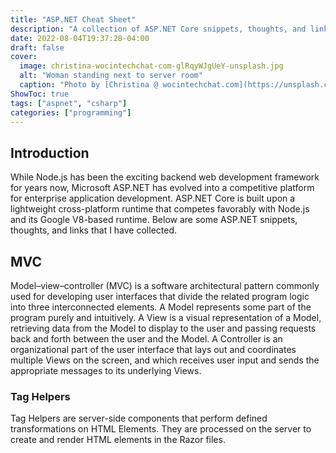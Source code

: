 ```yaml
---
title: "ASP.NET Cheat Sheet"
description: "A collection of ASP.NET Core snippets, thoughts, and links"
date: 2022-08-04T19:37:28-04:00
draft: false
cover:
  image: christina-wocintechchat-com-glRqyWJgUeY-unsplash.jpg
  alt: "Woman standing next to server room"
  caption: "Photo by [Christina @ wocintechchat.com](https://unsplash.com/@wocintechchat?utm_source=unsplash&utm_medium=referral&utm_content=creditCopyText) on [Unsplash](https://unsplash.com/@wocintechchat?utm_source=unsplash&utm_medium=referral&utm_content=creditCopyTex)"
ShowToc: true
tags: ["aspnet", "csharp"]
categories: ["programming"]
---
```


## Introduction
While Node.js has been the exciting backend web development framework for years now, Microsoft ASP.NET has evolved into a competitive platform for enterprise application development. ASP.NET Core is built upon a lightweight cross-platform runtime that competes favorably with Node.js and its Google V8-based runtime. Below are some ASP.NET snippets, thoughts, and links that I have collected.

## MVC
Model–view–controller (MVC) is a software architectural pattern commonly used for developing user interfaces that divide the related program logic into three interconnected elements. A Model represents some part of the program purely and intuitively. A View is a visual representation of a Model, retrieving data from the Model to display to the user and passing requests back and forth between the user and the Model. A Controller is an organizational part of the user interface that lays out and coordinates multiple Views on the screen, and which receives user input and sends the appropriate messages to its underlying Views.

### Tag Helpers
Tag Helpers are server-side components that perform defined transformations on HTML Elements. They are processed on the server to create and render HTML elements in the Razor files.

